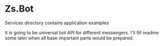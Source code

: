 # Zs.Bot
Services directory contains application examples

It is going to be universal bot API for different messengers.
I'll fill readme some later when all base important parts would be prepared.
